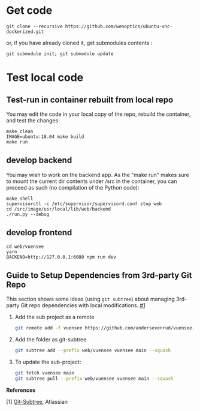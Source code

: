 # Get code

```
git clone --recursive https://github.com/wenoptics/ubuntu-vnc-dockerized.git
```

or, if you have already cloned it, get submodules contents :
```
git submodule init; git submodule update
```

# Test local code

## Test-run in container rebuilt from local repo

You may edit the code in your local copy of the repo, rebuild the
container, and test the changes:

```
make clean
IMAGE=ubuntu:18.04 make build
make run
```

## develop backend

You may wish to work on the backend app. As the "make run" makes sure
to mount the current dir contents under /src in the container, you can
proceed as such (no compilation of the Python code):
```
make shell
supervisorctl -c /etc/supervisor/supervisord.conf stop web
cd /src/image/usr/local/lib/web/backend
./run.py --debug
```

## develop frontend

```
cd web/vuensee
yarn
BACKEND=http://127.0.0.1:6080 npm run dev
```


## Guide to Setup Dependencies from 3rd-party Git Repo

This section shows some ideas (using `git subtree`) about managing 3rd-party Git repo dependencies
with local modifications. [#1](#References)


1. Add the sub project as a remote

    ```bash
    git remote add -f vuensee https://github.com/andersevenrud/vuensee.git
    ```

2. Add the folder as git-subtree

    ```bash
    git subtree add --prefix web/vuensee vuensee main --squash
    ```
   
3. To update the sub-project:
    
    ```bash
    git fetch vuensee main
    git subtree pull --prefix web/vuensee vuensee main --squash
    ```
   
**References**

[1] [Git-Subtree](https://www.atlassian.com/git/tutorials/git-subtree), Atlassian
